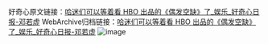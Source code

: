 好奇心原文链接：[哈迷们可以等着看 HBO 出品的《偶发空缺》了_娱乐_好奇心日报-邓若虚](https://www.qdaily.com/articles/76.html)
WebArchive归档链接：[哈迷们可以等着看 HBO 出品的《偶发空缺》了_娱乐_好奇心日报-邓若虚](http://web.archive.org/web/20190623145122/https://www.qdaily.com/articles/76.html)
![image](http://ww3.sinaimg.cn/large/007d5XDply1g3v3wx8mhrj30u02ff7wh)